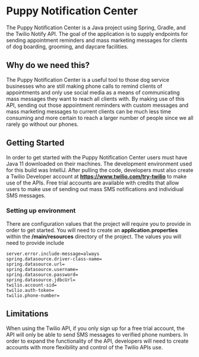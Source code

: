# Puppy Notification Center
The Puppy Notification Center is a Java project using Spring, Gradle, and the Twilio Notify API. The goal of the application is to supply endpoints for sending appointment reminders and mass marketing messages for clients of dog boarding, grooming, and daycare facilities.  

## Why do we need this? 
The Puppy Notification Center is a useful tool to those dog service businesses who are still making phone calls to remind clients of appointments and only use social media as a means of communicating mass messages they want to reach all clients with. By making use of this API, sending out those appointment reminders with custom messages and mass marketing messages to current clients can be much less time consuming and more certain to reach a larger number of people since we all rarely go without our phones. 

## Getting Started 
In order to get started with the Puppy Notification Center users must have Java 11 downloaded on their machines. The development environment used for this build was IntelliJ. After pulling the code, developers must also create a Twilio Developer account at **https://www.twilio.com/try-twilio** to make use of the APIs. Free trial accounts are available with credits that allow users to make use of sending out mass SMS notifications and individiual SMS messages. 

### Setting up environment 
There are configuration values that the project will require you to provide in order to get started. You will need to create an **application.properties** within the **/main/resources** directory of the project. The values you will need to provide include 
```
server.error.include-message=always
spring.datasource.driver-class-name=
spring.datasource.url=
spring.datasource.username=
spring.datasource.password=
spring.datasource.jdbcUrl=
twilio.account-sid=
twilio.auth-token=
twilio.phone-number=
```

## Limitations
When using the Twilio API, if you only sign up for a free trial account, the API will only be able to send SMS messages to verified phone numbers. In order to expand the functionality of the API, developers will need to create accounts with more flexibility and control of the Twilio APIs use. 

